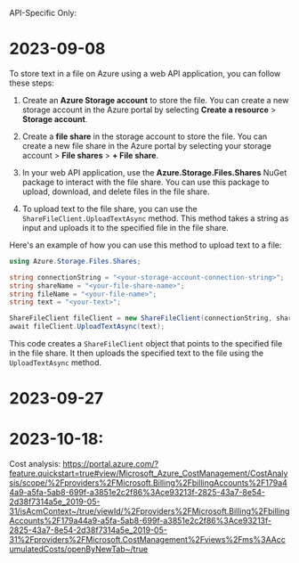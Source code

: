 ﻿API-Specific Only:

# 2023-09-08

To store text in a file on Azure using a web API application, you can follow these steps:

1. Create an **Azure Storage account** to store the file. You can create a new storage account in the Azure portal by selecting **Create a resource** > **Storage account**.

2. Create a **file share** in the storage account to store the file. You can create a new file share in the Azure portal by selecting your storage account > **File shares** > **+ File share**.

3. In your web API application, use the **Azure.Storage.Files.Shares** NuGet package to interact with the file share. You can use this package to upload, download, and delete files in the file share.

4. To upload text to the file share, you can use the `ShareFileClient.UploadTextAsync` method. This method takes a string as input and uploads it to the specified file in the file share.

Here's an example of how you can use this method to upload text to a file:

```csharp
using Azure.Storage.Files.Shares;

string connectionString = "<your-storage-account-connection-string>";
string shareName = "<your-file-share-name>";
string fileName = "<your-file-name>";
string text = "<your-text>";

ShareFileClient fileClient = new ShareFileClient(connectionString, shareName, fileName);
await fileClient.UploadTextAsync(text);
```

This code creates a `ShareFileClient` object that points to the specified file in the file share. It then uploads the specified text to the file using the `UploadTextAsync` method.

# 2023-09-27

# 2023-10-18:
Cost analysis: https://portal.azure.com/?feature.quickstart=true#view/Microsoft_Azure_CostManagement/CostAnalysis/scope/%2Fproviders%2FMicrosoft.Billing%2FbillingAccounts%2F179a44a9-a5fa-5ab8-699f-a3851e2c2f86%3Ace93213f-2825-43a7-8e54-2d38f7314a5e_2019-05-31/isAcmContext~/true/viewId/%2Fproviders%2FMicrosoft.Billing%2FbillingAccounts%2F179a44a9-a5fa-5ab8-699f-a3851e2c2f86%3Ace93213f-2825-43a7-8e54-2d38f7314a5e_2019-05-31%2Fproviders%2FMicrosoft.CostManagement%2Fviews%2Fms%3AAccumulatedCosts/openByNewTab~/true
